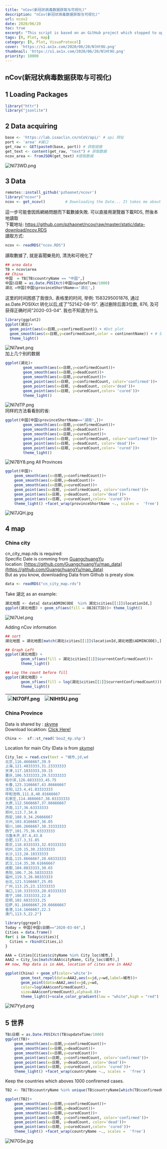```yaml
---
title: "nCov(新冠状病毒数据获取与可视化)"
description: "nCov(新冠状病毒数据获取与可视化)"
url: ncov2
date: 2020/06/20
toc: true
excerpt: "This script is based on an GitHub project which stopped to updating. So, I'm sure you can find a better one"
tags: [R, Plot, map]
category: [R, Plot, VisuaProtocol]
cover: 'https://s1.ax1x.com/2020/06/20/NlHt9U.png'
thumbnail: 'https://s1.ax1x.com/2020/06/20/NlHt9U.png'
priority: 10000
---
```


## nCov(新冠状病毒数据获取与可视化)


<a name="sYvc9"></a>
## 1 Loading Packages
```r
library("httr")
library("jsonlite")
```

<a name="54cF1"></a>
## 2 Data acquiring

```r
base <- 'https://lab.isaaclin.cn/nCoV/api/' # api 网址
port <- 'area' #接口
get_raw <- GET(paste0(base, port)) # 获取链接
get_text <- content(get_raw, "text") # 获取数据
ncov_area <- fromJSON(get_text) #提取数据
```
![Nl73WD.png](https://s1.ax1x.com/2020/06/20/Nl73WD.png)

## 3 Data
```r
remotes::install_github('pzhaonet/ncovr')
library("ncovr")
ncov <- get_ncov()         # Downloading the Date... It takes me about 10min

```

這一步可能會因爲網絡問題而下載數據失敗. 可以直接用瀏覽器下載RDS, 然後本地讀取<br />下載地址: https://github.com/pzhaonet/ncov/raw/master/static/data-download/ncov.RDS<br />讀取方式:

```r
ncov <- readRDS("ncov.RDS")
```

讀取數據了, 就是喜聞樂見的, 清洗和可視化了
```r
## area data
TB = ncov$area
## China
中国  = TB[TB$countryName == "中国",]
中国$日期 = as.Date.POSIXct(中国$updateTime/1000)
湖北 =中国[中国$provinceShortName=='湖北',]
```

这里的时间困惑了我很久. 表格里的时间, 举例: 1583295001876, 通过as.Date.POSIXct 转化以后,成了"52142-08-15". 通过删除后面3位数, 876, 及可获得正确时间"2020-03-04". 我也不知道为什么

```r
library(ggplot2)
ggplot(湖北)+
  geom_point(aes(x=日期,y=confirmedCount)) + #Dot plot
  geom_smooth(aes(x=日期,y=confirmedCount,color = continentName)) + # Smooth line
  theme_light()
```
![Nl7awt.png](https://s1.ax1x.com/2020/06/20/Nl7awt.png)
<br />加上几个别的数据
```r
ggplot(湖北)+  
        geom_smooth(aes(x=日期,y=confirmedCount))+
        geom_smooth(aes(x=日期,y=deadCount))+
        geom_smooth(aes(x=日期,y=curedCount))+
        geom_point(aes(x=日期, y=confirmedCount, color='confirmed'))+  
        geom_point(aes(x=日期, y=deadCount, color='dead'))+  
        geom_point(aes(x=日期, y=curedCount,color= 'cured'))+
        theme_light()   
```
![Nl7dTP.png](https://s1.ax1x.com/2020/06/20/Nl7dTP.png)
<br />同样的方法看看别的省:

```r
ggplot(中国[中国$provinceShortName=='湖南',])+  
        geom_smooth(aes(x=日期,y=confirmedCount))+
        geom_smooth(aes(x=日期,y=deadCount))+
        geom_smooth(aes(x=日期,y=curedCount))+
        geom_point(aes(x=日期, y=confirmedCount, color='confirmed'))+  
        geom_point(aes(x=日期, y=deadCount, color='dead'))+  
        geom_point(aes(x=日期, y=curedCount,color= 'cured'))+
        theme_light()   
```

![Nl7BY8.png](https://s1.ax1x.com/2020/06/20/Nl7BY8.png)
All Provinces
```r
ggplot(中国)+   
    geom_smooth(aes(x=日期,y=confirmedCount))+  
    geom_smooth(aes(x=日期,y=deadCount))+  
    geom_smooth(aes(x=日期,y=curedCount))+  
    geom_point(aes(x=日期, y=confirmedCount, color='confirmed'))+   
    geom_point(aes(x=日期, y=deadCount, color='dead'))+   
    geom_point(aes(x=日期, y=curedCount,color= 'cured'))+  
    theme_light() +facet_wrap(provinceShortName ~., scales =  'free')             
```


![Nl7JQH.jpg](https://s1.ax1x.com/2020/06/20/Nl7JQH.jpg)

<a name="Up7pb"></a>
## 4 map
<a name="SK6ny"></a>
### China city
cn_city_map.rds is required:<br />Specific Date is comming from [GuangchuangYu](https://guangchuangyu.github.io)<br />location: [https://github.com/GuangchuangYu/map_data](https://github.com/GuangchuangYu/map_data)<br />But as you know, downloading Data from Github is preaty slow.
```r
data <- readRDS("cn_city_map.rds")
```
Take 湖北 as an example:

```r
湖北地图 <- data[ data$ADMINCODE  %in% 湖北$cities[[1]]$locationId,]
ggplot(湖北地图) + geom_sf(aes(fill = OBJECTID))+ theme_light()
```
![Nl7UeI.png](https://s1.ax1x.com/2020/06/20/Nl7UeI.png)

Adding nCov information

```r
## sort
湖北地图 = 湖北地图[match(湖北$cities[[1]]$locationId,湖北地图$ADMINCODE),]

## Graph Left
ggplot(湖北地图) +
       geom_sf(aes(fill = 湖北$cities[[1]]$currentConfirmedCount))+
       theme_light()

## Log the count before fill
ggplot(湖北地图) +
       geom_sf(aes(fill = log(湖北$cities[[1]]$currentConfirmedCount)))+
       theme_light()
```

|![Nl70Ff.png](https://s1.ax1x.com/2020/06/20/Nl70Ff.png)|![NlHt9U.png](https://s1.ax1x.com/2020/06/20/NlHt9U.png)|
| --- | --- |


<a name="qcz6i"></a>
### China Province
Data is shared by : [skyme](https://www.cnblogs.com/skyme/p/5182149.html)<br />Download locaktion: [Click Here!](http://cos.name/wp-content/uploads/2009/07/chinaprovinceborderdata_tar_gz.zip)
```r
China <-  sf::st_read('bou2_4p.shp')
```

Location for main City (Data is from [skyme](https://www.cnblogs.com/skyme/p/5182149.html))
```r
City_loc = read.csv(text = "城市,jd,wd
北京,116.4666667,39.9
上海,121.4833333,31.23333333
天津,117.1833333,39.15
重庆,106.5333333,29.53333333
哈尔滨,126.6833333,45.75
长春,125.3166667,43.86666667
沈阳,123.4,41.83333333
呼和浩特,111.8,40.81666667
石家庄,114.4666667,38.03333333
太原,112.5666667,37.86666667
济南,117,36.63333333
郑州,113.7,34.8
西安,108.9,34.26666667
兰州,103.8166667,36.05
银川,106.2666667,38.33333333
西宁,101.75,36.63333333
乌鲁木齐,87.6,43.8
合肥,117.3,31.85
南京,118.8333333,32.03333333
杭州,120.15,30.23333333
长沙,113,28.18333333
南昌,115.8666667,28.68333333
武汉,114.35,30.61666667
成都,104.0833333,30.65
贵阳,106.7,26.58333333
福州,119.3,26.08333333
台北,121.5166667,25.05
广州,113.25,23.13333333
海口,110.3333333,20.03333333
南宁,108.3333333,22.8
昆明,102.6833333,25
拉萨,91.16666667,29.66666667
香港,114.1666667,22.3
澳门,113.5,22.2")
```

```r
library(ggrepel)
Today = 中国[中国$日期=="2020-03-04",]
Cities = data.frame()
for( i in Today$cities){
  Cities = rbind(Cities,i)
}

AAA = Cities[Cities$cityName %in% City_loc$城市,]                                                        
AAA2 = City_loc[match(AAA$cityName, City_loc$城市),]     
## now, Map data is in AAA, location of cites are in AAA2

ggplot(China) + geom_sf(color='white')+
       geom_text_repel(data=AAA2,aes(x=jd,y=wd,label=城市))+
       geom_point(data=AAA2,aes(x=jd,y=wd,
       color=log(AAA$confirmedCount),
       size=AAA$confirmedCount),alpha=0.8)+
       theme_light()+scale_color_gradient(low = "white",high = "red")
```
![Nl7Yyd.png](https://s1.ax1x.com/2020/06/20/Nl7Yyd.png)


<a name="QLhCR"></a>
## 5 世界

```r
TB$日期 = as.Date.POSIXct(TB$updateTime/1000)
ggplot(TB)+
    geom_smooth(aes(x=日期,y=confirmedCount))+   
    geom_smooth(aes(x=日期,y=deadCount))+   
    geom_smooth(aes(x=日期,y=curedCount))+   
    geom_point(aes(x=日期, y=confirmedCount, color='confirmed'))+    
    geom_point(aes(x=日期, y=deadCount, color='dead'))+    
    geom_point(aes(x=日期, y=curedCount,color= 'cured'))+   
    theme_light() +facet_wrap(countryName ~., scales =  'free')   
```

Keep the countries which aboves 1000 confiremed cases.
```r
TB2 <- TB[TB$countryName %in% unique(TB$countryName[which(TB$confirmedCount>1000)]),]

ggplot(TB2)+
    geom_smooth(aes(x=日期,y=confirmedCount))+   
    geom_smooth(aes(x=日期,y=deadCount))+   
    geom_smooth(aes(x=日期,y=curedCount))+   
    geom_point(aes(x=日期, y=confirmedCount, color='confirmed'))+    
    geom_point(aes(x=日期, y=deadCount, color='dead'))+    
    geom_point(aes(x=日期, y=curedCount,color= 'cured'))+   
    theme_light() +facet_wrap(countryName ~., scales =  'free')   
```

![Nl7GSe.jpg](https://s1.ax1x.com/2020/06/20/Nl7GSe.jpg)
